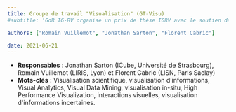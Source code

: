 ```yaml
---
title: Groupe de travail "Visualisation" (GT-Visu)
#subtitle: 'GdR IG-RV organise un prix de thèse IGRV avec le soutien des associations AFIG, AFRV et EGFR. L’objectif de ce prix de thèse est de récompenser chaque année une excellente thèse issue de la communauté du GdR IG-RV.'

authors: ["Romain Vuillemot", "Jonathan Sarton", "Florent Cabric"]

date: 2021-06-21
---
```


* **Responsables** : Jonathan  Sarton (ICube, Université de Strasbourg), Romain Vuillemot (LIRIS, Lyon) et Florent Cabric (LISN, Paris Saclay)
* **Mots-clés** : Visualisation scientifique, visualisation d’informations, Visual Analytics, Visual Data Mining, visualisation in-situ, High Performance Visualization, interactions visuelles, visualisation d'informations incertaines.
